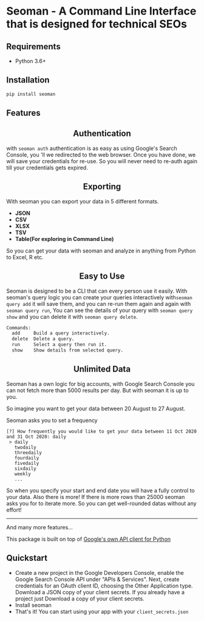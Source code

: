 # Seoman - A Command Line Interface that is designed for technical SEOs

## Requirements

* Python 3.6+


## Installation


```python
pip install seoman
```

## Features

<h2 align="center">Authentication</h2>

with `seoman auth` authentication is as easy as using Google's Search Console, you 'll we redirected to the web browser. Once you have done, we will save your credentials for re-use. So you will never need to re-auth again till your credentials gets expired.

<h2 align="center">Exporting</h2> 

With seoman you can export your data in 5 different formats. 

* **JSON**
* **CSV**
* **XLSX**
* **TSV**
* **Table(For exploring in Command Line)**

So you can get your data with seoman and analyze in anything from Python to Excel, R etc.

<h2 align="center">Easy to Use</h2> 

Seoman is designed to be a CLI that can every person use it easily. With seoman's query logic you can create your queries interactively with`seoman query add` it will save them, and you can re-run them again and again with `seoman query run`, You can see the details of your query with `seoman query show` and you can delete it with `seoman query delete`.

```bash
Commands:
  add     Build a query interactively.
  delete  Delete a query.
  run     Select a query then run it.
  show    Show details from selected query.
```


<h2 align="center">Unlimited Data</h2>

Seoman has a own logic for big accounts, with Google Search Console you can not fetch more than 5000 results per day. But with seoman it is up to you. 

So imagine you want to get your data between 20 August to 27 August. 

Seoman asks you to set a frequency 

```
[?] How frequently you would like to get your data between 11 Oct 2020 and 31 Oct 2020: daily
 > daily
   twodaily
   threedaily
   fourdaily
   fivedaily
   sixdaily
   weekly
   ...
```

So when you specify your start and end date you will have a fully control to your data. Also there is more! If there is more rows than 25000 seoman asks you for to iterate more. So you can get well-rounded datas without any effort!

------------

And many more features... 

This package is built on top of [Google's own API client for Python](https://github.com/googleapis/google-api-python-client)




## Quickstart
- Create a new project in the Google Developers Console, enable the Google Search Console API under "APIs & Services". Next, create credentials for an OAuth client ID, choosing the Other Application type. Download a JSON copy of your client secrets. If you already have a project just Download a copy of your client secrets.
- Install seoman
- That's it! You can start using your app with your `client_secrets.json`
